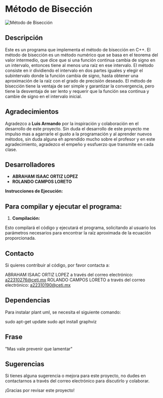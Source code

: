 # Método de Bisección

![Método de Bisección](https://th.bing.com/th/id/OIG.l81fnNlmwDgG9SDpSCZI?w=1024&h=1024&rs=1&pid=ImgDetMain)

## Descripción

Este es un programa que implementa el método de bisección en C++.  El método de bisección es un método numérico que se basa en el teorema del valor intermedio, que dice que si una función continua cambia de signo en un intervalo, entonces tiene al menos una raíz en ese intervalo. El método consiste en ir dividiendo el intervalo en dos partes iguales y elegir el subintervalo donde la función cambia de signo, hasta obtener una aproximación de la raíz con el grado de precisión deseado. El método de bisección tiene la ventaja de ser simple y garantizar la convergencia, pero tiene la desventaja de ser lento y requerir que la función sea continua y cambie de signo en el intervalo inicial.

## Agradecimientos

Agradezco a **Luis Armando** por la inspiración y colaboración en el desarrollo de este proyecto. Sin duda el desarrollo de este proyecto me impulso mas a agarrarle el gusto a la programación y al aprender nuevos métodos, sin duda alguna eh aprendido mucho sobre el profesor y en este agradecimiento, agradezco el empeño y essfuerzo que transmite en cada clase. 

## Desarrolladores

- **ABRAHAM ISAAC ORTIZ LOPEZ**
- **ROLANDO CAMPOS LORETO**

**Instrucciones de Ejecución:**

## Para compilar y ejecutar el programa:

1. **Compilación:**

Esto compilará el código y ejecutará el programa, solicitando al usuario los parámetros necesarios para encontrar la raíz aproximada de la ecuación proporcionada.

## Contacto
Si quieres contribuir al código, por favor contacta a:

ABRAHAM ISAAC ORTIZ LOPEZ a través del correo electrónico: a22310276@ceti.mx
ROLANDO CAMPOS LORETO a través del correo electrónico: a22310190@ceti.mx

## Dependencias
Para instalar plant uml, se necesita el siguiente comando:

sudo apt-get update
sudo apt install graphviz

## Frase
"Mas vale prevenir que lamentar"

## Sugerencias
Si tienes alguna sugerencia o mejora para este proyecto, no dudes en contactarnos a través del correo electrónico para discutirlo y colaborar.

¡Gracias por revisar este proyecto!
